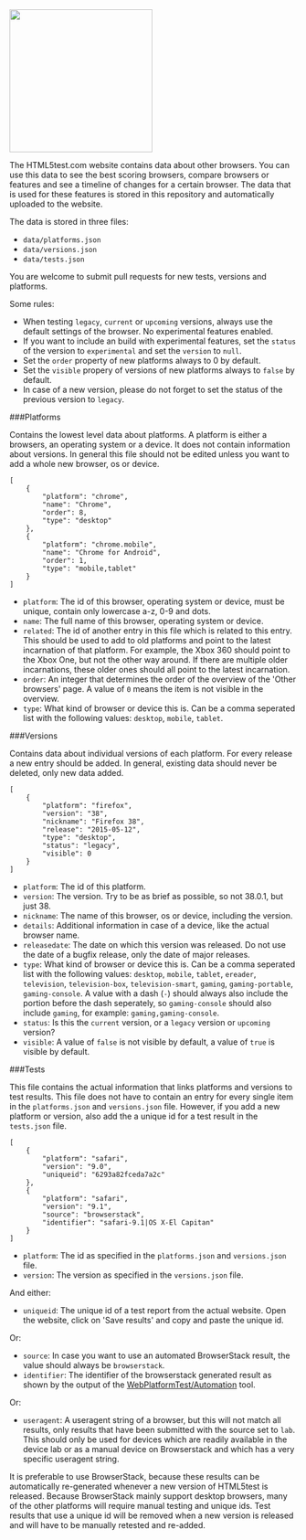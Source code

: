 <img src="https://html5te.st/assets/html5test.svg" width="250">

The HTML5test.com website contains data about other browsers. You can use this data to see the best scoring browsers,
compare browsers or features and see a timeline of changes for a certain browser. The data that is used for these
features is stored in this repository and automatically uploaded to the website.

The data is stored in three files:

- `data/platforms.json`
- `data/versions.json`
- `data/tests.json`

You are welcome to submit pull requests for new tests, versions and platforms.

Some rules:
- When testing `legacy`, `current` or `upcoming` versions, always use the default settings of the browser. No experimental features enabled.
- If you want to include an build with experimental features, set the `status` of the version to `experimental` and set the `version` to `null`.
- Set the `order` property of new platforms always to 0 by default.
- Set the `visible` propery of versions of new platforms always to `false` by default.
- In case of a new version, please do not forget to set the status of the previous version to `legacy`.


###Platforms

Contains the lowest level data about platforms. A platform is either a browsers, an operating system or a device.
It does not contain information about versions.
In general this file should not be edited unless you want to add a whole new browser, os or device.

````
[
    {
        "platform": "chrome",
        "name": "Chrome",
        "order": 8,
        "type": "desktop"
    },
    {
        "platform": "chrome.mobile",
        "name": "Chrome for Android",
        "order": 1,
        "type": "mobile,tablet"
    }
]
````

- `platform`: The id of this browser, operating system or device, must be unique, contain only lowercase a-z, 0-9 and dots.
- `name`: The full name of this browser, operating system or device.
- `related`: The id of another entry in this file which is related to this entry. This should be used to add to old platforms and point to the latest incarnation of that platform. For example, the Xbox 360 should point to the Xbox One, but not the other way around. If there are multiple older incarnations, these older ones should all point to the latest incarnation.
- `order`: An integer that determines the order of the overview of the 'Other browsers' page. A value of `0` means the item is not visible in the overview.
- `type`: What kind of browser or device this is. Can be a comma seperated list with the following values: `desktop`, `mobile`, `tablet`.


###Versions

Contains data about individual versions of each platform. For every release a new entry should be added. In general,
existing data should never be deleted, only new data added.


````
[
    {
        "platform": "firefox",
        "version": "38",
        "nickname": "Firefox 38",
        "release": "2015-05-12",
        "type": "desktop",
        "status": "legacy",
        "visible": 0
    }
]
````

- `platform`: The id of this platform.
- `version`: The version. Try to be as brief as possible, so not 38.0.1, but just 38.
- `nickname`: The name of this browser, os or device, including the version.
- `details`: Additional information in case of a device, like the actual browser name.
- `releasedate`: The date on which this version was released. Do not use the date of a bugfix release, only the date of major releases.
- `type`: What kind of browser or device this is. Can be a comma seperated list with the following values: `desktop`, `mobile`, `tablet`, `ereader`, `television`, `television-box`, `television-smart`, `gaming`, `gaming-portable`, `gaming-console`. A value with a dash (`-`) should always also include the portion before the dash seperately, so `gaming-console` should also include `gaming`, for example: `gaming,gaming-console`.
- `status`: Is this the `current` version, or a `legacy` version or `upcoming` version?
- `visible`: A value of `false` is not visible by default, a value of `true` is visible by default.


###Tests

This file contains the actual information that links platforms and versions to test results. This file does not have to contain an
entry for every single item in the `platforms.json` and `versions.json` file. However, if you add a new platform or version, also add the
a unique id for a test result in the `tests.json` file.

````
[
    {
        "platform": "safari",
        "version": "9.0",
        "uniqueid": "6293a82fceda7a2c"
    },
    {
        "platform": "safari",
        "version": "9.1",
        "source": "browserstack",
        "identifier": "safari-9.1|OS X-El Capitan"
    }
]
````

- `platform`: The id as specified in the `platforms.json` and `versions.json` file.
- `version`: The version as specified in the `versions.json` file.

And either:
- `uniqueid`: The unique id of a test report from the actual website. Open the website, click on 'Save results' and copy and paste the unique id.

Or:
- `source`: In case you want to use an automated BrowserStack result, the value should always be `browserstack`.
- `identifier`: The identifier of the browserstack generated result as shown by the output of the [WebPlatformTest/Automation](https://github.com/WebPlatformTest/Automation) tool.

Or:
- `useragent`: A useragent string of a browser, but this will not match all results, only results that have been submitted with the source set to `lab`. This should only be used for devices which are readily available in the device lab or as a manual device on Browserstack and which has a very specific useragent string.

It is preferable to use BrowserStack, because these results can be automatically re-generated whenever a new version of HTML5test is released.
Because BrowserStack mainly support desktop browsers, many of the other platforms will require manual testing and unique ids.
Test results that use a unique id will be removed when a new version is released and will have to be manually retested and re-added.
